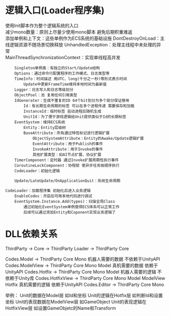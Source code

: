 # 逻辑入口(Loader程序集)
使用Init脚本作为整个逻辑系统的入口  
    减少mono数量：原则上尽量少使用mono脚本 避免后期积重难返  
    添加单例和上下文：这些单例作为ECS系统的基础设施
        DontDestroyOnLoad：主线逻辑资源不随场景切换释放
        UnhandledException：处理主线程中未处理的异常  
        MainThreadSynchronizationContext：实现单线程高并发

        Singleton单例类：有独立的Start/Update结构
        Options：通过命令行配置程序的工作模式、日志类型等
        TimeInfo：时间描述 用UTC、long(千分之一秒)等形式表示时间
            Update中更新FrameTime维持本地时间为最新值
        Logger：日志写入和日志等级划分
        ObjectPool：池 复用任何引用类型
        IdGenerater：生成不重复的ID 64个bit划分为多个部分保证够用
            Id：有长期生命周期的标签 可以在多个进程传递 需要保存和加载
            InstanceId：临时标签 启动进程后随机生成
            UnitId：为了便于游戏逻辑给Unit提供类似于Id的长期标签
        EventSystem：维持ECS系统
            Entity：Entity层级树
            BaseAttribute：所有通过特性标记进行逻辑扩展
                ObjectSystemAttribute：Entity的Awake/Update逻辑扩展
                EventAttribute：用于Publish的事件
                InvokeAttribute：用于Invoke的事件
                其他扩展类型：如AI节点扩展、协议扩展
        TimerComponent：定时器 通过Invoke扩展周期性执行事件
        CoroutineLockComponent：协程锁 使异步任务按顺序执行
        CodeLoader：初始化逻辑

        Update/LateUpdate/OnApplicationQuit：系统生命周期

    CodeLoader：加载程序集 初始化后进入业务逻辑
        EnableCodes：开启后可用本地代码进行调试
        EventSystem.Instance.Add(types)：扫描全局Class
            通过初始化EventSystem单例使得ECS体系可以正常工作
            后续可以通过添加Entity和Coponent实现业务逻辑了

# DLL依赖关系
ThirdParty ->
Core -> ThirdParty
Loader -> ThirdParty Core

Codes.Model -> ThirdParty Core Mono
    机器人需要的数据 不依赖于UnityAPI
Codes.ModelView -> ThirdParty Core Mono Model
    真机需要的数据 依赖于UnityAPI
Codes.Hotfix -> ThirdParty Core Mono Model
    机器人需要的逻辑 不依赖于Unity库
Codes.HotfixView -> ThirdParty Core Mono Model ModelView Hotfix
    真机需要的逻辑 依赖于UnityAPI
Codes.Editor -> ThirdParty Core Mono

举例：
Unit的数据在Model层 如Id和坐标
Unit的逻辑在Hotfix层 如判断Id和设置坐标
Unit的表现数据在ModelView层 如GameObject
Unit的表现逻辑在HotfixView层 如设置GameObjetc的Name和Transform

